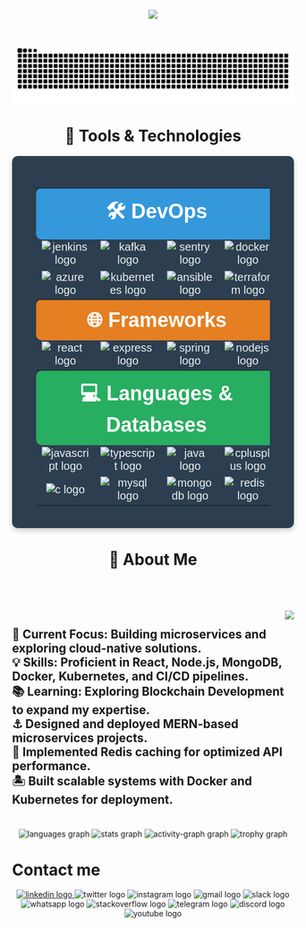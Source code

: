 <br clear="both">

<div align="center">
  <img height="600" src="https://user-images.githubusercontent.com/74038190/225813708-98b745f2-7d22-48cf-9150-083f1b00d6c9.gif"  />
</div>

###

<br clear="both">

<img align="center" src="https://raw.githubusercontent.com/prabal864/prabal864/output/snake.svg" alt="Snake animation" />

###

<h1 align="center"></h1>

###



<h1 align="center">🔧 Tools & Technologies</h1>


<div align="center" style="background-color: #2C3E50; padding: 20px; border-radius: 10px; box-shadow: 0 4px 10px rgba(0, 0, 0, 0.2);">
  <table align="center" cellspacing="50" style="width: 90%; text-align: center; font-family: Arial, sans-serif; border-spacing: 20px; color: #ECF0F1; font-size: 20px;">
    <tr>
      <th colspan="4" style="font-size: 36px; padding: 15px; background-color: #3498DB; color: white; border-radius: 10px; font-weight: bold;">🛠 DevOps</th>
    </tr>
    <tr>
      <td>
        <img src="https://skillicons.dev/icons?i=jenkins" height="80" alt="jenkins logo" />
        <br>
      </td>
      <td>
        <img src="https://skillicons.dev/icons?i=kafka" height="80" alt="kafka logo" />
        <br>
      </td>
      <td>
        <img src="https://skillicons.dev/icons?i=sentry" height="80" alt="sentry logo" />
        <br>
      </td>
      <td>
        <img src="https://cdn.simpleicons.org/docker/2496ED" height="80" alt="docker logo" />
        <br>
      </td>
    </tr>
    <tr>
      <td>
        <img src="https://cdn.jsdelivr.net/gh/devicons/devicon/icons/azure/azure-original.svg" height="80" alt="azure logo" />
        <br>
      </td>
      <td>
        <img src="https://cdn.jsdelivr.net/gh/devicons/devicon/icons/kubernetes/kubernetes-plain.svg" height="80" alt="kubernetes logo" />
        <br>
      </td>
      <td>
        <img src="https://cdn.jsdelivr.net/gh/devicons/devicon/icons/ansible/ansible-original.svg" height="80" alt="ansible logo" />
        <br>
      </td>
      <td>
        <img src="https://cdn.simpleicons.org/terraform/7B42BC" height="80" alt="terraform logo" />
        <br>
      </td>
    </tr>
    <br/>
    <tr>
      <th colspan="4" style="font-size: 36px; padding: 15px; background-color: #E67E22; color: white; border-radius: 10px; font-weight: bold;">🌐 Frameworks</th>
    </tr>
    <tr>
      <td>
        <img src="https://cdn.jsdelivr.net/gh/devicons/devicon/icons/react/react-original.svg" height="80" alt="react logo" />
        <br>
      </td>
      <td>
        <img src="https://skillicons.dev/icons?i=express" height="80" alt="express logo" />
        <br>
      </td>
      <td>
        <img src="https://cdn.jsdelivr.net/gh/devicons/devicon/icons/spring/spring-original.svg" height="80" alt="spring logo" />
        <br>
      </td>
      <td>
        <img src="https://cdn.jsdelivr.net/gh/devicons/devicon/icons/nodejs/nodejs-original.svg" height="80" alt="nodejs logo" />
        <br>
      </td>
    </tr>
    <tr>
      <th colspan="4" style="font-size: 36px; padding: 15px; background-color: #27AE60; color: white; border-radius: 10px; font-weight: bold;">💻 Languages & Databases</th>
    </tr>
    <tr>
      <td>
        <img src="https://cdn.jsdelivr.net/gh/devicons/devicon/icons/javascript/javascript-plain.svg" height="80" alt="javascript logo" />
        <br>
      </td>
      <td>
        <img src="https://cdn.jsdelivr.net/gh/devicons/devicon/icons/typescript/typescript-original.svg" height="80" alt="typescript logo" />
        <br>
      </td>
      <td>
        <img src="https://cdn.jsdelivr.net/gh/devicons/devicon/icons/java/java-original.svg" height="80" alt="java logo" />
        <br>
      </td>
      <td>
        <img src="https://cdn.jsdelivr.net/gh/devicons/devicon/icons/cplusplus/cplusplus-original.svg" height="80" alt="cplusplus logo" />
        <br>
      </td>
    </tr>
    <tr>
      <td>
        <img src="https://cdn.jsdelivr.net/gh/devicons/devicon/icons/c/c-original.svg" height="80" alt="c logo" />
        <br>
      </td>
      <td>
        <img src="https://cdn.jsdelivr.net/gh/devicons/devicon/icons/mysql/mysql-original.svg" height="80" alt="mysql logo" />
        <br>
      </td>
      <td>
        <img src="https://cdn.jsdelivr.net/gh/devicons/devicon/icons/mongodb/mongodb-original.svg" height="80" alt="mongodb logo" />
        <br>
      </td>
      <td>
        <img src="https://cdn.jsdelivr.net/gh/devicons/devicon/icons/redis/redis-original.svg" height="80" alt="redis logo" />
        <br>
      </td>
    </tr>
  </table>
</div>


<h1 align="center"></h1>

###

<h1 align="center">🌟 About Me</h1>

###
<br/>
<br/>
<br clear="both">

<img align="right" height="360" src="https://i.gifer.com/9cIT.gif"  />

###

<h2 align="left">🚀 Current Focus: Building microservices and exploring cloud-native solutions.<br>💡 Skills: Proficient in React, Node.js, MongoDB, Docker, Kubernetes, and CI/CD pipelines.<br>📚 Learning: Exploring Blockchain Development to expand my expertise.<br>⚓   Designed and deployed MERN-based microservices projects.<br>🚧 Implemented Redis caching for optimized API performance.<br>🏝️ Built scalable systems with Docker and Kubernetes for deployment.</h2>

###

<br clear="both">

<div align="center">
  <img src="https://github-readme-stats.vercel.app/api/top-langs?username=prabal864&locale=en&layout=compact&card_width=320&langs_count=10&theme=radical&hide_border=false" height="180" alt="languages graph" />
  <img src="https://github-readme-stats.vercel.app/api?username=prabal864&hide_title=false&hide_rank=false&show_icons=false&include_all_commits=true&count_private=true&disable_animations=false&theme=radical&locale=en&hide_border=false&order=1" height="180" alt="stats graph"  />
  <img src="https://github-readme-activity-graph.vercel.app/graph?username=prabal864&radius=16&theme=redical&area=true&hide_border=false" height="350" alt="activity-graph graph" />
  <img src="https://github-profile-trophy.vercel.app?username=prabal864&theme=darkhub&column=6&margin-w=8&margin-h=8&no-bg=false&no-frame=true" height="500" alt="trophy graph" />
</div>

<h1 align="left">Contact me</h1>

<div align="center">
  <a href="www.linkedin.com/in/pps940" target="_blank">
    <img src="https://raw.githubusercontent.com/maurodesouza/profile-readme-generator/master/src/assets/icons/social/linkedin/default.svg" width="70" height="50" alt="linkedin logo"  />
  </a>
  <img src="https://raw.githubusercontent.com/maurodesouza/profile-readme-generator/master/src/assets/icons/social/twitter/default.svg" width="70" height="50" alt="twitter logo"  />
  <img src="https://raw.githubusercontent.com/maurodesouza/profile-readme-generator/master/src/assets/icons/social/instagram/default.svg" width="70" height="50" alt="instagram logo"  />
  <img src="https://raw.githubusercontent.com/maurodesouza/profile-readme-generator/master/src/assets/icons/social/gmail/default.svg" width="70" height="50" alt="gmail logo"  />
  <img src="https://raw.githubusercontent.com/maurodesouza/profile-readme-generator/master/src/assets/icons/social/slack/default.svg" width="70" height="50" alt="slack logo"  />
  <img src="https://raw.githubusercontent.com/maurodesouza/profile-readme-generator/master/src/assets/icons/social/whatsapp/default.svg" width="70" height="50" alt="whatsapp logo"  />
  <img src="https://raw.githubusercontent.com/maurodesouza/profile-readme-generator/master/src/assets/icons/social/stackoverflow/default.svg" width="70" height="50" alt="stackoverflow logo"  />
  <img src="https://raw.githubusercontent.com/maurodesouza/profile-readme-generator/master/src/assets/icons/social/telegram/default.svg" width="70" height="50" alt="telegram logo"  />
  <img src="https://raw.githubusercontent.com/maurodesouza/profile-readme-generator/master/src/assets/icons/social/discord/default.svg" width="70" height="50" alt="discord logo"  />
  <img src="https://raw.githubusercontent.com/maurodesouza/profile-readme-generator/master/src/assets/icons/social/youtube/default.svg" width="70" height="50" alt="youtube logo"  />
</div>

###
